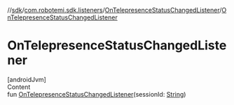 //[sdk](../../../index.md)/[com.robotemi.sdk.listeners](../index.md)/[OnTelepresenceStatusChangedListener](index.md)/[OnTelepresenceStatusChangedListener](-on-telepresence-status-changed-listener.md)



# OnTelepresenceStatusChangedListener  
[androidJvm]  
Content  
fun [OnTelepresenceStatusChangedListener](-on-telepresence-status-changed-listener.md)(sessionId: [String](https://kotlinlang.org/api/latest/jvm/stdlib/kotlin/-string/index.html))  



